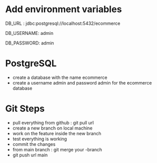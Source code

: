 # Add environment variables

DB_URL : jdbc:postgresql://localhost:5432/ecommerce

DB_USERNAME: admin

DB_PASSWORD: admin

# PostgreSQL

- create a database with the name ecommerce
- create a username admin and password admin for the ecommerce database

# Git Steps

- pull everything from github : git pull url
- create a new branch on local machine
- work on the feature inside the new branch
- test everything is working
- commit the changes
- from main branch : git merge your -branch
- git push url main
